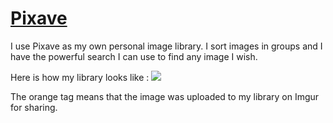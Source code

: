 # [Pixave](http://www.littlehj.com/)
I use Pixave as my own personal image library. I sort images in groups and I have the powerful search I can use to find any image I wish.

Here is how my library looks like :
![](https://i.imgur.com/ryA4BVo.jpg)

The orange tag means that the image was uploaded to my library on Imgur for sharing.